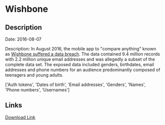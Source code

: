 # Wishbone

## Description

Date: 2016-08-07

Description:
In August 2016, the mobile app to &quot;compare anything&quot; known as <a href="https://motherboard.vice.com/en_us/article/popular-teen-quiz-app-wishbone-has-been-hacked-exposing-tons-of-user-information" target="_blank" rel="noopener">Wishbone suffered a data breach</a>. The data contained 9.4 million records with 2.2 million unique email addresses and was allegedly a subset of the complete data set. The exposed data included genders, birthdates, email addresses and phone numbers for an audience predominantly composed of teenagers and young adults.


['Auth tokens', 'Dates of birth', 'Email addresses', 'Genders', 'Names', 'Phone numbers', 'Usernames']

## Links

[Download Link](https://link-to.net/1229997/126.93380155549605/dynamic/?r=d2lzaGJvbmUuaW8=)